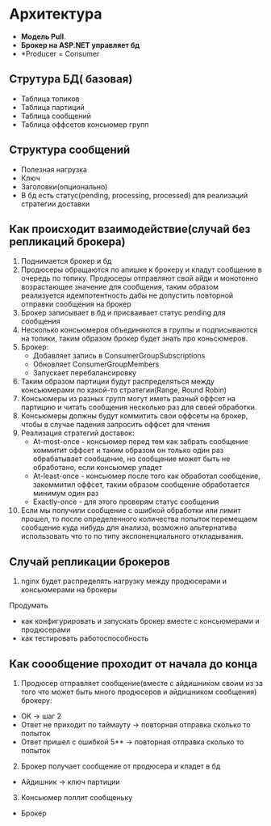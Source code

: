 # Архитектура

* __Модель Pull__.
* __Брокер на ASP.NET управляет бд__
* *Producer = Consumer


## Струтура БД( базовая)
* Таблица топиков
* Таблица партиций
* Таблица сообщений
* Таблица оффсетов консьюмер групп

## Структура сообщений
* Полезная нагрузка
* Ключ
* Заголовки(опционально)
* В бд есть статус(pending, processing, processed) для реализаций стратегии доставки

## Как происходит взаимодействие(случай без репликаций брокера)
1. Поднимается брокер и бд
2. Продюсеры обращаются по апишке к брокеру и кладут сообщение в очередь по топику. Продюсеры отправляют свой айди и монотонно возрастающее значение для сообщения, таким образом реализуется идемпотентность дабы не допустить повторной отправки сообщения на брокер
2. Брокер записывает в бд и присваивает статус pending для сообщения
3. Несколько консьюмеров объединяются в группы и подписываются на топики, таким образом брокер будет знать про коньсюмеров.
4. Брокер:
    * Добавляет запись в ConsumerGroupSubscriptions
    * Обновляет ConsumerGroupMembers
    * Запускает перебалансировку
5. Таким образом партиции будут распределяться между консьюмерами по какой-то стратегии(Range, Round Robin)
6. Консьюмеры из разных групп могут иметь разный оффсет на партицию и читать сообщения несколько раз для своей обработки.
7. Консьюмеры должны будут коммитить свои оффсеты на брокер, чтобы в случае падения запросить оффсет для чтения
8. Реализация стратегий доставок:
    * At-most-once - консьюмер перед тем как забрать сообщение коммитит оффсет и таким образом он только один раз обрабатывает сообщение, но сообщение может быть не обработано, если консьюмер упадет
    * At-least-once - консьюмер после того как обработал сообщение, закоммитил оффсет, таким образом сообщение обработается минимум один раз
    * Exactly-once - для этого проверям статус сообщения
9. Если мы получили сообщение с ошибкой обработки или лимит прошел, то после определенного количества попыток перемещаем сообщение куда нибудь для анализа, возможно альтернатива использовать что то по типу экспоненциального откладывания.

## Случай репликации брокеров
1. nginx будет распределять нагрузку между продюсерами и консьюмерами на брокеры

Продумать 
* как конфигурировать и запускать брокер вместе с консьюмерами и продюсерами
* как тестировать работоспособность

## Как соообщение проходит от начала до конца
1. Продюсер отправляет сообщение(вместе с айдишником своим из за того что может быть много продюсеров и айдишником сообщения) брокеру:
- ОК -> шаг 2
- Ответ не приходит по таймауту -> повторная отправка сколько то попыток 
- Ответ пришел с ошибкой 5** -> повторная отправка сколько то попыток
2. Брокер получает сообщение от продюсера и кладет в бд
- Айдишник -> ключ партиции
3. Консьюмер поллит сообщеньку
- Брокер 




